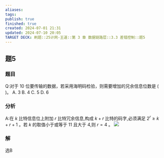 ```yaml
---
aliases: 
tags: 
publish: true
finished: true
created: 2024-07-01 21:31
updated: 2024-07-10 20:05
TARGET DECK: 刷题::25计网-王道::第 3 章 数据链路层::3.3 差错控制::题5
---
```


## 题5
### 题目
Q:对于 10 位要传输的数据，若采用海明码检验，则需要增加的兄余信息位数是 ( )。
A. 3 B. 4 C. 5 D. 6
### 分析
A:在 $k$ 比特信息位上附加 $r$ 比特冗余信息,构成 $k + r$ 比特的码字,必须满足 ${2}^{r} \geq  k + r + 1$ 。若  $k$ 的取值小于或等于 11 且大于 4,则 $r = 4$ 。
![](https://img.hwenyi.live/202407102005913.webp)
### 解
选B
